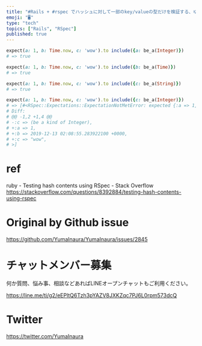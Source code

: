 ```yaml
---
title: "#Rails + #rspec でハッシュに対して一部のkey/valueの型だけを検証する、ゆるいテストをするには include と b"
emoji: "🖥"
type: "tech"
topics: ["Rails", "RSpec"]
published: true
---
```


```rb
expect(a: 1, b: Time.now, c: 'wow').to include({a: be_a(Integer)})
# => true

expect(a: 1, b: Time.now, c: 'wow').to include({b: be_a(Time)})
# => true

expect(a: 1, b: Time.now, c: 'wow').to include({c: be_a(String)})
# => true

expect(a: 1, b: Time.now, c: 'wow').to include({c: be_a(Integer)})
# => [#<RSpec::Expectations::ExpectationNotMetError: expected {:a => 1, :b => 2019-12-13 02:08:55.283922100 +0000, :c => "wow"} to include {:c => (be a kind of Integer)}
# Diff:
# @@ -1,2 +1,4 @@
# -:c => (be a kind of Integer),
# +:a => 1,
# +:b => 2019-12-13 02:08:55.283922100 +0000,
# +:c => "wow",
# >]

```

# ref

ruby - Testing hash contents using RSpec - Stack Overflow
https://stackoverflow.com/questions/8392884/testing-hash-contents-using-rspec

# Original by Github issue

https://github.com/YumaInaura/YumaInaura/issues/2845








<!-- Update From Qiita API -->

# チャットメンバー募集


何か質問、悩み事、相談などあればLINEオープンチャットもご利用ください。

https://line.me/ti/g2/eEPltQ6Tzh3pYAZV8JXKZqc7PJ6L0rpm573dcQ





# Twitter


https://twitter.com/YumaInaura


<!-- Update From Qiita API -->


